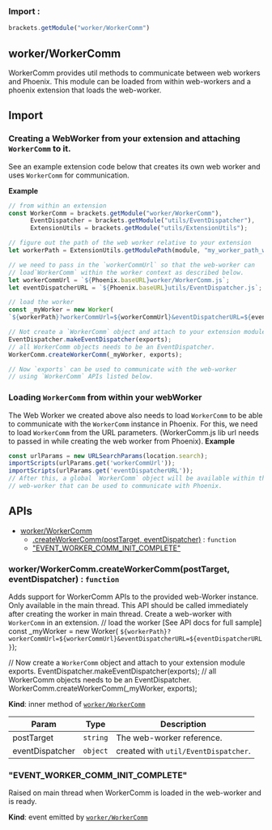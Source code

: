 ### Import :
```js
brackets.getModule("worker/WorkerComm")
```

<a name="module_worker/WorkerComm"></a>

## worker/WorkerComm
WorkerComm provides util methods to communicate between web workers and Phoenix.
This module can be loaded from within web-workers and a phoenix extension that loads the web-worker.

## Import
### Creating a WebWorker from your extension and attaching `WorkerComm` to it.
See an example extension code below that creates its own web worker and uses `WorkerComm` for communication.

**Example**  
```js
// from within an extension
const WorkerComm = brackets.getModule("worker/WorkerComm"),
      EventDispatcher = brackets.getModule("utils/EventDispatcher"),
      ExtensionUtils = brackets.getModule("utils/ExtensionUtils");

// figure out the path of the web worker relative to your extension
let workerPath = ExtensionUtils.getModulePath(module, "my_worker_path_within_extension.js")

// we need to pass in the `workerCommUrl` so that the web-worker can
// load`WorkerComm` within the worker context as described below.
let workerCommUrl = `${Phoenix.baseURL}worker/WorkerComm.js`;
let eventDispatcherURL = `${Phoenix.baseURL}utils/EventDispatcher.js`;

// load the worker
const _myWorker = new Worker(
`${workerPath}?workerCommUrl=${workerCommUrl}&eventDispatcherURL=${eventDispatcherURL}`);

// Not create a `WorkerComm` object and attach to your extension module exports.
EventDispatcher.makeEventDispatcher(exports);
// all WorkerComm objects needs to be an EventDispatcher.
WorkerComm.createWorkerComm(_myWorker, exports);

// Now `exports` can be used to communicate with the web-worker
// using `WorkerComm` APIs listed below.
```

### Loading `WorkerComm` from within your webWorker
The Web Worker we created above also needs to load `WorkerComm` to be able to communicate with the `WorkerComm`
instance in Phoenix. For this, we need to load `WorkerComm` from the URL parameters.
(WorkerComm.js lib url needs to passed in while creating the web worker from Phoenix).
**Example**  
```js
const urlParams = new URLSearchParams(location.search);
importScripts(urlParams.get('workerCommUrl'));
importScripts(urlParams.get('eventDispatcherURL'));
// After this, a global `WorkerComm` object will be available within the
// web-worker that can be used to communicate with Phoenix.
```
## APIs

* [worker/WorkerComm](#module_worker/WorkerComm)
    * [.createWorkerComm(postTarget, eventDispatcher)](#module_worker/WorkerComm..createWorkerComm) : <code>function</code>
    * ["EVENT_WORKER_COMM_INIT_COMPLETE"](#event_EVENT_WORKER_COMM_INIT_COMPLETE)

<a name="module_worker/WorkerComm..createWorkerComm"></a>

### worker/WorkerComm.createWorkerComm(postTarget, eventDispatcher) : <code>function</code>
Adds support for WorkerComm APIs to the provided web-Worker instance. Only available in the main thread.
This API should be called immediately after creating the worker in main thread.
Create a web-worker with `WorkerComm` in an extension.
// load the worker [See API docs for full sample]
const _myWorker = new Worker(
`${workerPath}?workerCommUrl=${workerCommUrl}&eventDispatcherURL=${eventDispatcherURL}`);

// Now create a `WorkerComm` object and attach to your extension module exports.
EventDispatcher.makeEventDispatcher(exports);
// all WorkerComm objects needs to be an EventDispatcher.
WorkerComm.createWorkerComm(_myWorker, exports);

**Kind**: inner method of [<code>worker/WorkerComm</code>](#module_worker/WorkerComm)  

| Param | Type | Description |
| --- | --- | --- |
| postTarget | <code>string</code> | The web-worker reference. |
| eventDispatcher | <code>object</code> | created with `util/EventDispatcher`. |

<a name="event_EVENT_WORKER_COMM_INIT_COMPLETE"></a>

### "EVENT_WORKER_COMM_INIT_COMPLETE"
Raised on main thread when WorkerComm is loaded in the web-worker and is ready.

**Kind**: event emitted by [<code>worker/WorkerComm</code>](#module_worker/WorkerComm)  
